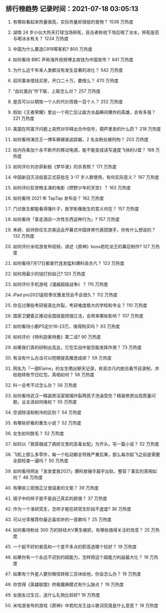 
## 排行榜趋势 记录时间：2021-07-18 03:05:13
  
  1. 有哪些看起来热量很高，实际热量却很低的食物？ 1536 万热度
    
  2. 湖南 24 岁小伙大热天打球当场猝死，目击者称他下场后喝了冰水，猝死是否与喝冰水有关？ 1224 万热度
    
  3. 中国为什么要造C919等客机? 800 万热度
    
  4. 如何看待 BBC 声称海外视频博主收钱为中国宣传？ 641 万热度
    
  5. 为什么近千年来人类都没有发生显著的进化？ 542 万热度
    
  6. 前同事来借钱买房，开口二十万，要借么？ 470 万热度
    
  7. “血红蛋白”作下联，上联怎么对？ 257 万热度
    
  8. 是否可以以牺牲一个人的代价而救一百个人？ 252 万热度
    
  9. 假如《王者荣耀》里出一个死亡后让敌方水晶瞬间爆炸的英雄，会有多强？ 221 万热度
    
  10. 美国在阿富汗问题上突然对华释出合作信号，葫芦里卖的什么药？ 218 万热度
    
  11. 如何看待演员王一博车辆被装追踪器，2 名女粉丝被刑拘？ 203 万热度
    
  12. 给内存条加个永不断开的移动电源，能不能变成读写速度飞快的U盘？ 188 万热度
    
  13. 如何评价刘亦菲新剧《梦华录》的杀青照？ 171 万热度
    
  14. 中国新冠灭活疫苗正式获批在 3-17 岁人群使用，有何实际意义？ 167 万热度
    
  15. 如何评价彭昱畅主演的电影《燃野少年的天空》？ 163 万热度
    
  16. 如何看待 2021 年 TapTap 发布会？ 162 万热度
    
  17. 门诊医生都能看得懂片子，医学影像医生的意义何在？ 157 万热度
    
  18. 如何看待「拿走酒店一次性东西这种行为」? 157 万热度
    
  19. 朱婷、赵帅担任东京奥运会开幕式中国体育代表团旗手，你有什么想说的？ 132 万热度
    
  20. 如何评价米哈游发布视频，讲述《原神》boss若陀龙王的幕后制作? 127 万热度
    
  21. 如何看待7月17日都美竹连发猛料爆料吴亦凡？ 123 万热度
    
  22. 如何用最少的钱打扮自己? 120 万热度
    
  23. 如何评价手机游戏《漫威超级战争》？ 115 万热度
    
  24. iPad pro2021返校季优惠发货会不会很久？ 112 万热度
    
  25. 你见过哪些考研报录比炸裂，考研难度极大的学校和专业？ 110 万热度
    
  26. 国家卫健委正推动全国层面控烟立法，会带来哪些影响？ 107 万热度
    
  27. 如何看待小鹏P5定价16-23万，值得购买吗？ 93 万热度
    
  28. 如何评价《特利迦奥特曼》第二话? 90 万热度
    
  29. 如果我们真的研制出高达，它在实战中是否能发挥作用？ 73 万热度
    
  30. 有没有什么办法可以短期提高雅思成绩？ 59 万热度
    
  31. 网名为「一甜Elaine」的女生晒出聊天记录，称吴亦凡约她去看节目录制，并给她转账节日红包，真相如何？ 58 万热度
    
  32. 科一总考不过怎么办？ 56 万热度
    
  33. 如何看待武汉一精装房浴室玻璃炸裂两孩子洗澡受伤？精装修房出现质量问题，业主该如何维权？ 55 万热度
    
  34. 空调除湿和制冷的区别？ 54 万热度
    
  35. 有哪些好看的重生小说？ 52 万热度
    
  36. 女生如何脱毛？ 52 万热度
    
  37. 如何以「我穿越成了病娇文里的恶毒女配」为开头，写一篇小说？ 52 万热度
    
  38. 飞机上那么多零件，每一个松动都会导致严重后果，那么每次起飞之前是需要全部检查一遍吗？ 50 万热度
    
  39. 如何看待网友「发发爱我2021」爆料放锤华晨宇出轨、整容？事实的真相如何？ 48 万热度
    
  40. 有哪些三观很正又很温柔的文案？ 39 万热度
    
  41. 镜子中的样子是不是自己真实的颜值？ 37 万热度
    
  42. 作为一个准研究生，怎样才能在研究生阶段不虚度? 36 万热度
    
  43. 可以分享推荐你最近喜欢听的一首歌吗？ 25 万热度
    
  44. 如何看待粉丝 300 万的财经大V黄生被抓，有哪些值得关注的信息？ 25 万热度
    
  45. 一个挺不好的普高和一个差不多点的职高选哪个较好？ 19 万热度
    
  46. 如果你有一个永远不迟到的超能力，怎样把这个超能力利益最大化？ 19 万热度
    
  47. 如果有个外星人要你微信转账三百块给他，你会怎么办？ 19 万热度
    
  48. 你觉得《英雄联盟》终极魔典模式有什么缺点？ 19 万热度
    
  49. 女朋友过生日，送什么礼物比较好? 19 万热度
    
  50. 米哈游发布的游戏《原神》中若陀龙王战斗歌词究竟是什么意思？ 19 万热度
    